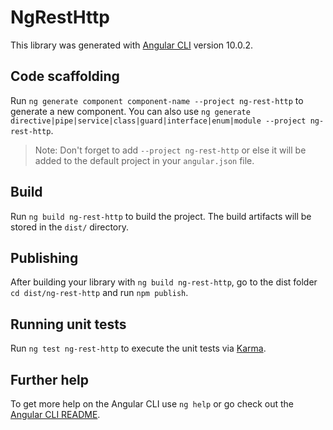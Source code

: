 # NgRestHttp

This library was generated with [Angular CLI](https://github.com/angular/angular-cli) version 10.0.2.

## Code scaffolding

Run `ng generate component component-name --project ng-rest-http` to generate a new component. You can also use `ng generate directive|pipe|service|class|guard|interface|enum|module --project ng-rest-http`.
> Note: Don't forget to add `--project ng-rest-http` or else it will be added to the default project in your `angular.json` file. 

## Build

Run `ng build ng-rest-http` to build the project. The build artifacts will be stored in the `dist/` directory.

## Publishing

After building your library with `ng build ng-rest-http`, go to the dist folder `cd dist/ng-rest-http` and run `npm publish`.

## Running unit tests

Run `ng test ng-rest-http` to execute the unit tests via [Karma](https://karma-runner.github.io).

## Further help

To get more help on the Angular CLI use `ng help` or go check out the [Angular CLI README](https://github.com/angular/angular-cli/blob/master/README.md).
